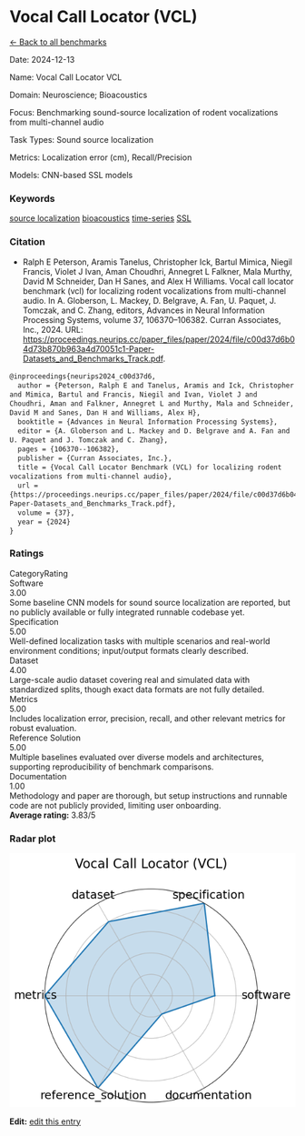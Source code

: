 # Vocal Call Locator (VCL)

<p><a class="md-button back-link" href="../">← Back to all benchmarks</a></p>
<div class="info-block meta-block">
  <p class="meta-row"><span class="meta-label">Date</span><span class="meta-sep">:</span> <span class="meta-value">2024-12-13</span></p>
  <p class="meta-row"><span class="meta-label">Name</span><span class="meta-sep">:</span> <span class="meta-value">Vocal Call Locator  VCL</span></p>
  <p class="meta-row"><span class="meta-label">Domain</span><span class="meta-sep">:</span> <span class="meta-value">Neuroscience; Bioacoustics</span></p>
  <p class="meta-row"><span class="meta-label">Focus</span><span class="meta-sep">:</span> <span class="meta-value">Benchmarking sound-source localization of rodent vocalizations from multi-channel audio</span></p>
  <p class="meta-row"><span class="meta-label">Task Types</span><span class="meta-sep">:</span> <span class="meta-value">Sound source localization</span></p>
  <p class="meta-row"><span class="meta-label">Metrics</span><span class="meta-sep">:</span> <span class="meta-value">Localization error (cm), Recall/Precision</span></p>
  <p class="meta-row"><span class="meta-label">Models</span><span class="meta-sep">:</span> <span class="meta-value">CNN-based SSL models</span></p>
</div>
<h3>Keywords</h3>

<div class="chips"><a class="chip chip-link" href="../#kw=source%20localization">source localization</a> <a class="chip chip-link" href="../#kw=bioacoustics">bioacoustics</a> <a class="chip chip-link" href="../#kw=time-series">time-series</a> <a class="chip chip-link" href="../#kw=SSL">SSL</a> </div>
<h3>Citation</h3>

- Ralph E Peterson, Aramis Tanelus, Christopher Ick, Bartul Mimica, Niegil Francis, Violet J Ivan, Aman Choudhri, Annegret L Falkner, Mala Murthy, David M Schneider, Dan H Sanes, and Alex H Williams. Vocal call locator benchmark (vcl) for localizing rodent vocalizations from multi-channel audio. In A. Globerson, L. Mackey, D. Belgrave, A. Fan, U. Paquet, J. Tomczak, and C. Zhang, editors, Advances in Neural Information Processing Systems, volume 37, 106370–106382. Curran Associates, Inc., 2024. URL: https://proceedings.neurips.cc/paper_files/paper/2024/file/c00d37d6b04d73b870b963a4d70051c1-Paper-Datasets_and_Benchmarks_Track.pdf.

<pre><code class="language-bibtex">@inproceedings{neurips2024_c00d37d6,
  author = {Peterson, Ralph E and Tanelus, Aramis and Ick, Christopher and Mimica, Bartul and Francis, Niegil and Ivan, Violet J and Choudhri, Aman and Falkner, Annegret L and Murthy, Mala and Schneider, David M and Sanes, Dan H and Williams, Alex H},
  booktitle = {Advances in Neural Information Processing Systems},
  editor = {A. Globerson and L. Mackey and D. Belgrave and A. Fan and U. Paquet and J. Tomczak and C. Zhang},
  pages = {106370--106382},
  publisher = {Curran Associates, Inc.},
  title = {Vocal Call Locator Benchmark (VCL) for localizing rodent vocalizations from multi-channel audio},
  url = {https://proceedings.neurips.cc/paper_files/paper/2024/file/c00d37d6b04d73b870b963a4d70051c1-Paper-Datasets_and_Benchmarks_Track.pdf},
  volume = {37},
  year = {2024}
}</code></pre>
<h3>Ratings</h3>
<div class="ratings-grid">
  <div class="ratings-head ratings-cell"><span>Category</span><span>Rating</span></div>
  <div class="rating-item">  <div class="rating-cat">Software</div>  <div class="rating-badge">3.00</div>  <div class="rating-bar"><span style="width:60%"></span></div>  <div class="rating-reason">Some baseline CNN models for sound source localization are reported,
but no publicly available or fully integrated runnable codebase yet.
</div></div><div class="rating-item">  <div class="rating-cat">Specification</div>  <div class="rating-badge">5.00</div>  <div class="rating-bar"><span style="width:100%"></span></div>  <div class="rating-reason">Well-defined localization tasks with multiple scenarios and real-world
environment conditions; input/output formats clearly described.
</div></div><div class="rating-item">  <div class="rating-cat">Dataset</div>  <div class="rating-badge">4.00</div>  <div class="rating-bar"><span style="width:80%"></span></div>  <div class="rating-reason">Large-scale audio dataset covering real and simulated data with
standardized splits, though exact data formats are not fully detailed.
</div></div><div class="rating-item">  <div class="rating-cat">Metrics</div>  <div class="rating-badge">5.00</div>  <div class="rating-bar"><span style="width:100%"></span></div>  <div class="rating-reason">Includes localization error, precision, recall, and other relevant metrics
for robust evaluation.
</div></div><div class="rating-item">  <div class="rating-cat">Reference Solution</div>  <div class="rating-badge">5.00</div>  <div class="rating-bar"><span style="width:100%"></span></div>  <div class="rating-reason">Multiple baselines evaluated over diverse models and architectures,
supporting reproducibility of benchmark comparisons.
</div></div><div class="rating-item">  <div class="rating-cat">Documentation</div>  <div class="rating-badge">1.00</div>  <div class="rating-bar"><span style="width:20%"></span></div>  <div class="rating-reason">Methodology and paper are thorough, but setup instructions and runnable
code are not publicly provided, limiting user onboarding.
</div></div>
</div>
<div class="avg-rating">  <strong>Average rating:</strong> <span class="badge badge--meh badge--sm">3.83/5</span></div><h3>Radar plot</h3>

<div class="radar-wrap"><img class="radar-img" alt="Vocal Call Locator (VCL) radar" src="../../../tex/images/vocal_call_locator_vcl_radar.png" /></div>

<p><strong>Edit:</strong> <a href="https://github.com/mlcommons-science/benchmark/tree/main/source">edit this entry</a></p>
